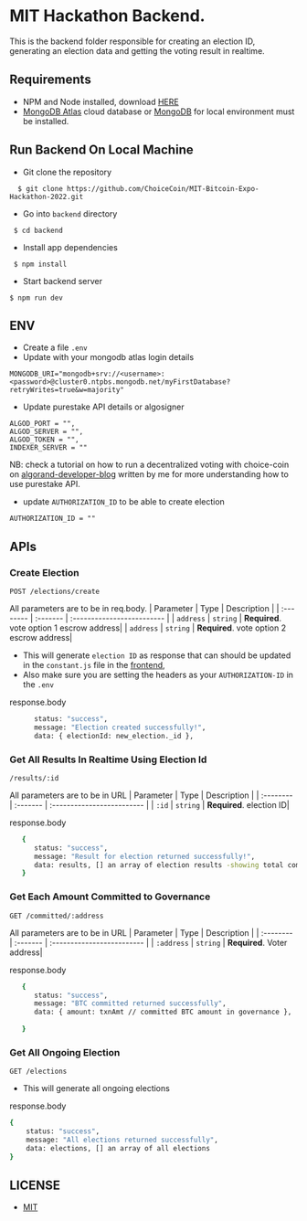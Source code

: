 # MIT Hackathon Backend.

This is the backend folder responsible for creating an election ID, generating an election data and getting the voting result in realtime.

## Requirements

* NPM and Node installed, download [HERE](https://phoenixnap.com/kb/install-node-js-npm-on-windows)
* [MongoDB Atlas](https://www.mongodb.com/atlas/database) cloud database  or [MongoDB](https://www.mongodb.com/) for local environment must be installed.

## Run Backend On Local Machine

* Git clone the repository

```
  $ git clone https://github.com/ChoiceCoin/MIT-Bitcoin-Expo-Hackathon-2022.git
```
* Go into `backend` directory

```
 $ cd backend
```
* Install app dependencies
```
 $ npm install
```

* Start backend server

```
$ npm run dev

```

## ENV
- Create a file `.env`
- Update with your mongodb atlas login details
```
MONGODB_URI="mongodb+srv://<username>:<password>@cluster0.ntpbs.mongodb.net/myFirstDatabase?retryWrites=true&w=majority"
```
- Update purestake API details or algosigner
 ```
 ALGOD_PORT = "",
 ALGOD_SERVER = "",
 ALGOD_TOKEN = "",
 INDEXER_SERVER = ""
 ```

 NB: check a tutorial on how to run a decentralized voting with choice-coin on [algorand-developer-blog](https://developer.algorand.org/tutorials/build-a-decentralized-voting-app-with-choice-coin-and-javascript-sdk/) written by me for more understanding how to use purestake API.

- update `AUTHORIZATION_ID` to be able to create election

```
AUTHORIZATION_ID = ""
```

## APIs
 
### Create Election

```
POST /elections/create
```
All parameters are to be in req.body.
| Parameter | Type     | Description                |
| :-------- | :------- | :------------------------- |
| `address` | `string` | **Required**. vote option 1 escrow address|
| `address` | `string` | **Required**. vote option 2 escrow address|


- This will generate `election ID` as response that can should be updated in the `constant.js` file in the [frontend](https://github.com/ChoiceCoin/MIT-Bitcoin-Expo-Hackathon-2022/blob/main/frontend/src/utils/constants.js),
- Also make sure you are setting the headers as your `AUTHORIZATION-ID` in the `.env`

response.body
```bash
      status: "success",
      message: "Election created successfully!",
      data: { electionId: new_election._id },
```



### Get All Results In Realtime Using Election Id
```
/results/:id
```

All parameters are to be in URL
| Parameter | Type     | Description                |
| :-------- | :------- | :------------------------- |
| `:id` | `string` | **Required**. election ID|

response.body
```bash
   {
      status: "success",
      message: "Result for election returned successfully!",
      data: results, [] an array of election results -showing total committed assets
   }
```

### Get Each Amount Committed to Governance
```
GET /committed/:address
```

All parameters are to be in URL
| Parameter | Type     | Description                |
| :-------- | :------- | :------------------------- |
| `:address` | `string` | **Required**. Voter address|

response.body
```bash
   {
      status: "success",
      message: "BTC committed returned successfully",
      data: { amount: txnAmt // committed BTC amount in governance },
    
   }
```

### Get All Ongoing Election
```
GET /elections
```
- This will generate all ongoing elections 

response.body
```bash
{
    status: "success",
    message: "All elections returned successfully",
    data: elections, [] an array of all elections
}
```

## LICENSE

* [MIT](https://github.com/ChoiceCoin/MIT-Bitcoin-Expo-Hackathon-2022/blob/main/LICENSE)
